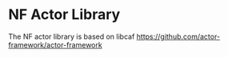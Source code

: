 # NF Actor Library

The NF actor library is based on libcaf https://github.com/actor-framework/actor-framework